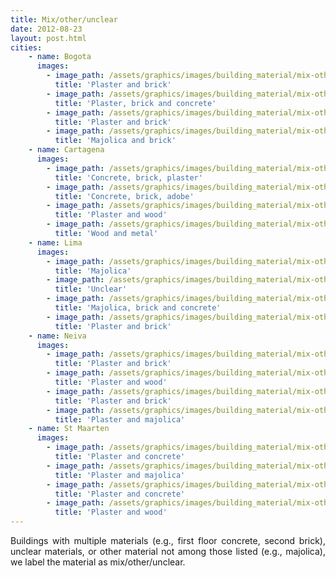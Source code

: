 ```yaml
---
title: Mix/other/unclear 
date: 2012-08-23
layout: post.html
cities:
    - name: Bogota
      images:
        - image_path: /assets/graphics/images/building_material/mix-other-unclear/mix_other_unclear_bogota_01.jpg
          title: 'Plaster and brick'
        - image_path: /assets/graphics/images/building_material/mix-other-unclear/mix_other_unclear_bogota_02.jpg
          title: 'Plaster, brick and concrete'
        - image_path: /assets/graphics/images/building_material/mix-other-unclear/mix_other_unclear_bogota_03.jpg
          title: 'Plaster and brick'
        - image_path: /assets/graphics/images/building_material/mix-other-unclear/mix_other_unclear_bogota_04.jpg
          title: 'Majolica and brick'
    - name: Cartagena
      images:
        - image_path: /assets/graphics/images/building_material/mix-other-unclear/mix_other_unclear_cartagena_01.png
          title: 'Concrete, brick, plaster'
        - image_path: /assets/graphics/images/building_material/mix-other-unclear/mix_other_unclear_cartagena_02.png
          title: 'Concrete, brick, adobe'
        - image_path: /assets/graphics/images/building_material/mix-other-unclear/mix_other_unclear_cartagena_03.png
          title: 'Plaster and wood'
        - image_path: /assets/graphics/images/building_material/mix-other-unclear/mix_other_unclear_cartagena_04.png
          title: 'Wood and metal'
    - name: Lima
      images:
        - image_path: /assets/graphics/images/building_material/mix-other-unclear/mix_other_unclear_lima_01.png
          title: 'Majolica'
        - image_path: /assets/graphics/images/building_material/mix-other-unclear/mix_other_unclear_lima_02.png
          title: 'Unclear'
        - image_path: /assets/graphics/images/building_material/mix-other-unclear/mix_other_unclear_lima_03.png
          title: 'Majolica, brick and concrete'
        - image_path: /assets/graphics/images/building_material/mix-other-unclear/mix_other_unclear_lima_04.png
          title: 'Plaster and brick'
    - name: Neiva
      images:
        - image_path: /assets/graphics/images/building_material/mix-other-unclear/mix_other_unclear_neiva_01.png
          title: 'Plaster and brick'
        - image_path: /assets/graphics/images/building_material/mix-other-unclear/mix_other_unclear_neiva_02.png
          title: 'Plaster and wood'
        - image_path: /assets/graphics/images/building_material/mix-other-unclear/mix_other_unclear_neiva_03.png
          title: 'Plaster and brick'
        - image_path: /assets/graphics/images/building_material/mix-other-unclear/mix_other_unclear_neiva_04.png
          title: 'Plaster and majolica'
    - name: St Maarten
      images:
        - image_path: /assets/graphics/images/building_material/mix-other-unclear/mix_other_unclear_st_maarten_01.png
          title: 'Plaster and concrete'
        - image_path: /assets/graphics/images/building_material/mix-other-unclear/mix_other_unclear_st_maarten_02.png
          title: 'Plaster and majolica'
        - image_path: /assets/graphics/images/building_material/mix-other-unclear/mix_other_unclear_st_maarten_03.png
          title: 'Plaster and concrete'
        - image_path: /assets/graphics/images/building_material/mix-other-unclear/mix_other_unclear_st_maarten_04.png
          title: 'Plaster and wood'
---
```

<p align="justify">
Buildings with multiple materials (e.g., first floor concrete, second brick), unclear materials, or other material not among those listed (e.g., majolica), we label the material as mix/other/unclear.
</p>